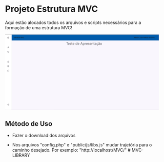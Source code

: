 # Projeto Estrutura MVC

Aqui estão alocados todos os arquivos e scripts necessários para a formação de uma estrutura MVC!

<img src="public/images/Screenshot_1.png">

## Método de Uso

* Fazer o download dos arquivos

* Nos arquivos "config.php" e "public/js/libs.js" mudar trajetória para o caminho desejado. Por exemplo: "http://localhost/MVC/"
#   M V C - L I B R A R Y 
 
 